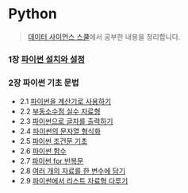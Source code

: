 # Python 
>[데이터 사이언스 스쿨](https://datascienceschool.net/01%20python/00.00%20%EC%86%8C%EA%B0%9C%EC%9D%98%20%EA%B8%80.html)에서 공부한 내용을 정리합니다.

### 1장 [파이썬 설치와 설정](./1_python_setting.md)  

### 2장 파이썬 기초 문법  
  * 2.1 [파이썬을 계산기로 사용하기](./2.1_python_calculator.md)  
  * 2.2 [부동소수점 실수 자료형](./2.2_python_datatype.md)
  * 2.3 [파이썬으로 글자를 출력하기](./2.3_python_print.md)
  * 2.4 [파이썬의 문자열 형식화](./2.4_python_stringformatting.md)
  * 2.5 [파이썬 조건문 기초](./2.5_python_ifelse.md)
  * 2.6 [파이썬 함수](./2.6_python_function.md)
  * 2.7 [파이썬 for 반복문](./2.7_python_forloop.md)
  * 2.8 [여러 개의 자료를 한 변수에 담기](./2.8_python_indexing.md)
  * 2.9 [파이썬에서 리스트 자료형 다루기](./2.9_python_list.md)
